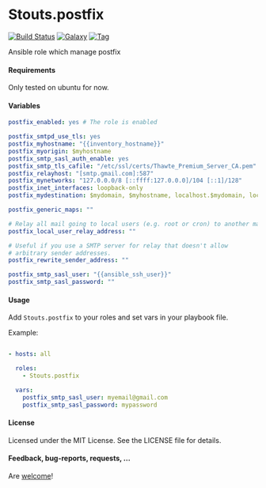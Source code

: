 Stouts.postfix
==============

[![Build Status](http://img.shields.io/travis/Stouts/Stouts.postfix.svg?style=flat-square)](https://travis-ci.org/Stouts/Stouts.postfix)
[![Galaxy](http://img.shields.io/badge/galaxy-Stouts.postfix-blue.svg?style=flat-square)](https://galaxy.postfix.com/list#/roles/914)
[![Tag](http://img.shields.io/github/tag/Stouts/Stouts.postfix.svg?style=flat-square)]()

Ansible role which manage postfix

#### Requirements

Only tested on ubuntu for now.

#### Variables

```yaml
postfix_enabled: yes # The role is enabled

postfix_smtpd_use_tls: yes
postfix_myhostname: "{{inventory_hostname}}"
postfix_myorigin: $myhostname
postfix_smtp_sasl_auth_enable: yes
postfix_smtp_tls_cafile: "/etc/ssl/certs/Thawte_Premium_Server_CA.pem"
postfix_relayhost: "[smtp.gmail.com]:587"
postfix_mynetworks: "127.0.0.0/8 [::ffff:127.0.0.0]/104 [::1]/128"
postfix_inet_interfaces: loopback-only
postfix_mydestination: $mydomain, $myhostname, localhost.$mydomain, localhost

postfix_generic_maps: ""

# Relay all mail going to local users (e.g. root or cron) to another mail address
postfix_local_user_relay_address: ""

# Useful if you use a SMTP server for relay that doesn't allow
# arbitrary sender addresses.
postfix_rewrite_sender_address: ""

postfix_smtp_sasl_user: "{{ansible_ssh_user}}"
postfix_smtp_sasl_password: ""
```

#### Usage

Add `Stouts.postfix` to your roles and set vars in your playbook file.

Example:

```yaml

- hosts: all

  roles:
    - Stouts.postfix

  vars:
    postfix_smtp_sasl_user: myemail@gmail.com
    postfix_smtp_sasl_password: mypassword

```

#### License

Licensed under the MIT License. See the LICENSE file for details.

#### Feedback, bug-reports, requests, ...

Are [welcome](https://github.com/Stouts/Stouts.postfix/issues)!
